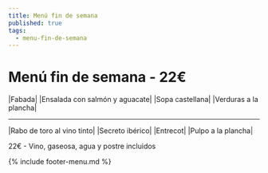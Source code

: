 ```yaml
---
title: Menú fin de semana
published: true
tags:
  - menu-fin-de-semana
---
```


# Menú fin de semana - 22€

<!-- |Ensalada con rulo de cabra, frutos secos y balsámico de frutos rojos| -->

|Fabada|
|Ensalada con salmón y aguacate|
|Sopa castellana|
|Verduras a la plancha|

------

|Rabo de toro al vino tinto|
|Secreto ibérico|
|Entrecot|
|Pulpo a la plancha|

22€ - Vino, gaseosa, agua y postre incluidos

{% include footer-menu.md %}
